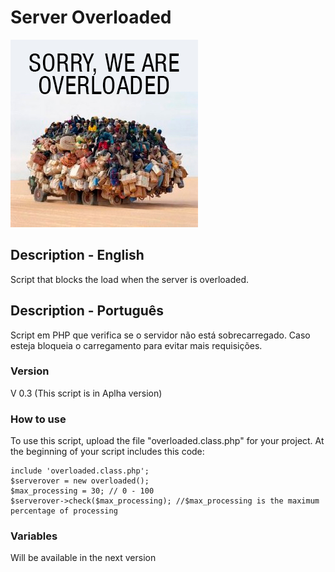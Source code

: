 # Server Overloaded

![Example Image](img/overloaded.jpg "Example Image")

## Description - English
Script that blocks the load when the server is overloaded.

## Description - Português 
Script em PHP que verifica se o servidor não está sobrecarregado. Caso esteja bloqueia o carregamento para evitar mais requisições.

### Version
V 0.3 (This script is in Aplha version)

### How to use
To use this script, upload the file "overloaded.class.php" for your project. At the beginning of your script includes this code:
```<php>
include 'overloaded.class.php';
$serverover = new overloaded();
$max_processing = 30; // 0 - 100
$serverover->check($max_processing); //$max_processing is the maximum percentage of processing
```

### Variables
Will be available in the next version

